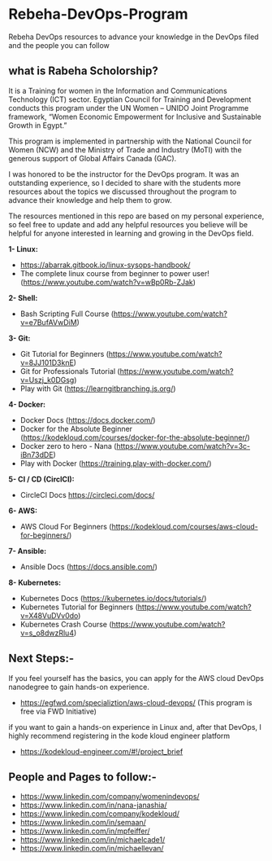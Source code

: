 # Rebeha-DevOps-Program
Rebeha DevOps resources to advance your knowledge in the DevOps filed and the people you can follow 

## what is Rabeha Scholorship?
It is a Training for women in the Information and Communications Technology (ICT) sector. Egyptian Council for Training and Development conducts this program under the UN Women – UNIDO Joint Programme framework, “Women Economic Empowerment for Inclusive and Sustainable Growth in Egypt.” <br/>

This program is implemented in partnership with the National Council for Women (NCW) and the Ministry of Trade and Industry (MoTI) with the generous support of Global Affairs Canada (GAC). <br/>

I was honored to be the instructor for the DevOps program. It was an outstanding experience, so I decided to share with the students more resources about the topics we discussed throughout the program to advance their knowledge and help them to grow.

The resources mentioned in this repo are based on my personal experience, so feel free to update and add any helpful resources you believe will be helpful for anyone interested in learning and growing in the DevOps field.

<strong>1- Linux: </strong>
- https://abarrak.gitbook.io/linux-sysops-handbook/
- The complete linux course from beginner to power user! (https://www.youtube.com/watch?v=wBp0Rb-ZJak)

<strong>2- Shell: </strong>
- Bash Scripting Full Course (https://www.youtube.com/watch?v=e7BufAVwDiM)

<strong>3- Git: </strong>
- Git Tutorial for Beginners (https://www.youtube.com/watch?v=8JJ101D3knE)
- Git for Professionals Tutorial (https://www.youtube.com/watch?v=Uszj_k0DGsg)
- Play with Git (https://learngitbranching.js.org/)

<strong>4- Docker: </strong>
- Docker Docs (https://docs.docker.com/)
- Docker for the Absolute Beginner (https://kodekloud.com/courses/docker-for-the-absolute-beginner/)
- Docker zero to hero - Nana (https://www.youtube.com/watch?v=3c-iBn73dDE)
- Play with Docker (https://training.play-with-docker.com/)

<strong>5- CI / CD (CirclCI): </strong>
- CircleCI Docs https://circleci.com/docs/

<strong>6- AWS: </strong>
- AWS Cloud For Beginners (https://kodekloud.com/courses/aws-cloud-for-beginners/)

<strong>7- Ansible: </strong>
- Ansible Docs (https://docs.ansible.com/)

<strong>8- Kubernetes: </strong>
- Kubernetes Docs (https://kubernetes.io/docs/tutorials/)
- Kubernetes Tutorial for Beginners (https://www.youtube.com/watch?v=X48VuDVv0do)
- Kubernetes Crash Course (https://www.youtube.com/watch?v=s_o8dwzRlu4)


## Next Steps:- 
If you feel yourself has the basics, you can apply for the AWS cloud DevOps nanodegree to gain hands-on experience.
- https://egfwd.com/specializtion/aws-cloud-devops/ (This program is free via FWD Initiative)

if you want to gain a hands-on experience in Linux and, after that DevOps, I highly recommend registering in the kode kloud engineer platform 
- https://kodekloud-engineer.com/#!/project_brief

## People and Pages to follow:-
- https://www.linkedin.com/company/womenindevops/
- https://www.linkedin.com/in/nana-janashia/
- https://www.linkedin.com/company/kodekloud/
- https://www.linkedin.com/in/semaan/
- https://www.linkedin.com/in/mpfeiffer/
- https://www.linkedin.com/in/michaelcade1/
- https://www.linkedin.com/in/michaellevan/
